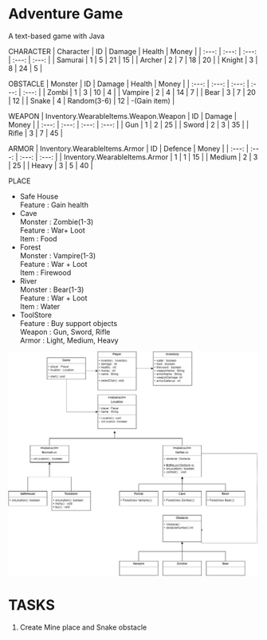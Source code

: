 # Adventure Game
A text-based game with Java

CHARACTER
| Character | ID | Damage | Health | Money |
| :---: | :---: | :---: | :---: | :---: |
| Samurai | 1 | 5 | 21 | 15 |
| Archer | 2 | 7 | 18 | 20 |
| Knight | 3 | 8 | 24 | 5 |

OBSTACLE
| Monster | ID | Damage | Health | Money |
| :---: | :---: | :---: | :---: | :---: |
| Zombi | 1 | 3 | 10 | 4 |
| Vampire | 2 | 4 | 14 | 7 |
| Bear | 3 | 7 | 20 | 12 |
| Snake | 4 | Random(3-6) | 12 | -(Gain item) |

WEAPON
| Inventory.WearableItems.Weapon.Weapon | ID | Damage | Money |
| :---: | :---: | :---: | :---: |
| Gun | 1 | 2 | 25 |
| Sword | 2 | 3 | 35 |
| Rifle | 3 | 7 | 45 |

ARMOR
| Inventory.WearableItems.Armor | ID | Defence | Money |
| :---: | :---: | :---: | :---: |
| Inventory.WearableItems.Armor | 1 | 1 | 15 |
| Medium | 2 | 3 | 25 |
| Heavy | 3 | 5 | 40 |

PLACE
* Safe House  <br />
 Feature :  Gain health  <br />
* Cave  <br />
 Monster : Zombie(1-3)   <br />
 Feature : War+ Loot   <br />
 Item : Food  <br />
* Forest  <br />
 Monster : Vampire(1-3)  <br />
 Feature : War + Loot  <br />
 Item : Firewood  <br />
* River  <br />
 Monster : Bear(1-3)  <br />
 Feature : War + Loot <br />
 Item : Water  <br />
* ToolStore <br />
 Feature : Buy support objects <br />
 Weapon : Gun, Sword, Rifle <br /> 
 Armor : Light, Medium, Heavy
 
 ![Employee data](https://github.com/HaleGurpinar/AdventureGame/blob/master/class-diagram.jpg?raw=true
" Class-Diagram")

# TASKS
1. Create Mine place and Snake obstacle
